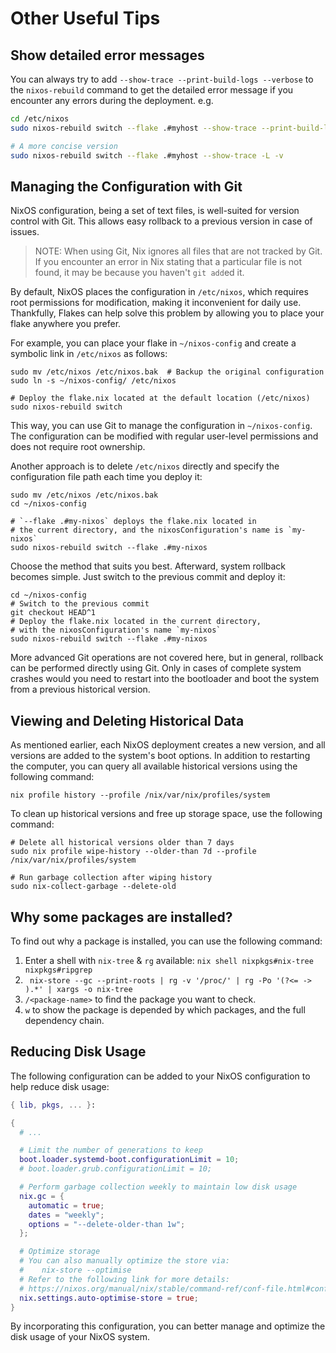 # Other Useful Tips

## Show detailed error messages

You can always try to add `--show-trace --print-build-logs --verbose` to the
`nixos-rebuild` command to get the detailed error message if you encounter any errors
during the deployment. e.g.

```bash
cd /etc/nixos
sudo nixos-rebuild switch --flake .#myhost --show-trace --print-build-logs --verbose

# A more concise version
sudo nixos-rebuild switch --flake .#myhost --show-trace -L -v
```

## Managing the Configuration with Git

NixOS configuration, being a set of text files, is well-suited for version control with
Git. This allows easy rollback to a previous version in case of issues.

> NOTE: When using Git, Nix ignores all files that are not tracked by Git. If you
> encounter an error in Nix stating that a particular file is not found, it may be because
> you haven't `git add`ed it.

By default, NixOS places the configuration in `/etc/nixos`, which requires root
permissions for modification, making it inconvenient for daily use. Thankfully, Flakes can
help solve this problem by allowing you to place your flake anywhere you prefer.

For example, you can place your flake in `~/nixos-config` and create a symbolic link in
`/etc/nixos` as follows:

```shell
sudo mv /etc/nixos /etc/nixos.bak  # Backup the original configuration
sudo ln -s ~/nixos-config/ /etc/nixos

# Deploy the flake.nix located at the default location (/etc/nixos)
sudo nixos-rebuild switch
```

This way, you can use Git to manage the configuration in `~/nixos-config`. The
configuration can be modified with regular user-level permissions and does not require
root ownership.

Another approach is to delete `/etc/nixos` directly and specify the configuration file
path each time you deploy it:

```shell
sudo mv /etc/nixos /etc/nixos.bak
cd ~/nixos-config

# `--flake .#my-nixos` deploys the flake.nix located in
# the current directory, and the nixosConfiguration's name is `my-nixos`
sudo nixos-rebuild switch --flake .#my-nixos
```

Choose the method that suits you best. Afterward, system rollback becomes simple. Just
switch to the previous commit and deploy it:

```shell
cd ~/nixos-config
# Switch to the previous commit
git checkout HEAD^1
# Deploy the flake.nix located in the current directory,
# with the nixosConfiguration's name `my-nixos`
sudo nixos-rebuild switch --flake .#my-nixos
```

More advanced Git operations are not covered here, but in general, rollback can be
performed directly using Git. Only in cases of complete system crashes would you need to
restart into the bootloader and boot the system from a previous historical version.

## Viewing and Deleting Historical Data

As mentioned earlier, each NixOS deployment creates a new version, and all versions are
added to the system's boot options. In addition to restarting the computer, you can query
all available historical versions using the following command:

```shell
nix profile history --profile /nix/var/nix/profiles/system
```

To clean up historical versions and free up storage space, use the following command:

```shell
# Delete all historical versions older than 7 days
sudo nix profile wipe-history --older-than 7d --profile /nix/var/nix/profiles/system

# Run garbage collection after wiping history
sudo nix-collect-garbage --delete-old
```

## Why some packages are installed?

To find out why a package is installed, you can use the following command:

1. Enter a shell with `nix-tree` & `rg` available:
   `nix shell nixpkgs#nix-tree nixpkgs#ripgrep`
1. ` nix-store --gc --print-roots | rg -v '/proc/' | rg -Po '(?<= -> ).*' | xargs -o nix-tree`
1. `/<package-name>` to find the package you want to check.
1. `w` to show the package is depended by which packages, and the full dependency chain.

## Reducing Disk Usage

The following configuration can be added to your NixOS configuration to help reduce disk
usage:

```nix
{ lib, pkgs, ... }:

{
  # ...

  # Limit the number of generations to keep
  boot.loader.systemd-boot.configurationLimit = 10;
  # boot.loader.grub.configurationLimit = 10;

  # Perform garbage collection weekly to maintain low disk usage
  nix.gc = {
    automatic = true;
    dates = "weekly";
    options = "--delete-older-than 1w";
  };

  # Optimize storage
  # You can also manually optimize the store via:
  #    nix-store --optimise
  # Refer to the following link for more details:
  # https://nixos.org/manual/nix/stable/command-ref/conf-file.html#conf-auto-optimise-store
  nix.settings.auto-optimise-store = true;
}
```

By incorporating this configuration, you can better manage and optimize the disk usage of
your NixOS system.
